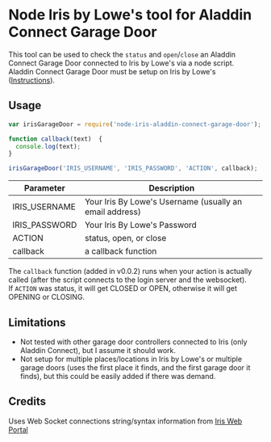 # Node Iris by Lowe's tool for Aladdin Connect Garage Door

This tool can be used to check the `status` and `open`/`close` an Aladdin Connect Garage Door connected to Iris by Lowe's via a node script.  
Aladdin Connect Garage Door must be setup on Iris by Lowe's ([Instructions](http://www.geniecompany.com/data/products/aladdinconnect/iris-programming_aladdin-connect.pdf)).

## Usage
```javascript
var irisGarageDoor = require('node-iris-aladdin-connect-garage-door');

function callback(text)  {
  console.log(text);
}

irisGarageDoor('IRIS_USERNAME', 'IRIS_PASSWORD', 'ACTION', callback);
```
Parameter       | Description
----------------|------------
IRIS_USERNAME   | Your Iris By Lowe's Username (usually an email address)
IRIS_PASSWORD   | Your Iris By Lowe's Password
ACTION          | status, open, or close
callback        | a callback function

The `callback` function (added in v0.0.2) runs when your action is actually called (after the script connects to the login server and the websocket).  
If `ACTION` was status, it will get CLOSED or OPEN, otherwise it will get OPENING or CLOSING.

## Limitations
- Not tested with other garage door controllers connected to Iris (only Aladdin Connect), but I assume it should work.
- Not setup for multiple places/locations in Iris by Lowe's or multiple garage doors (uses the first place it finds, and the first garage door it finds), but this could be easily added if there was demand.

## Credits
Uses Web Socket connections string/syntax information from [Iris Web Portal](https://github.com/thegillion/Iris-Web-Portal)

